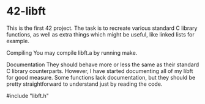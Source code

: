 # 42-libft
This is the first 42 project. The task is to recreate various standard C library functions, as well as extra things which might be useful, like linked lists for example.

Compiling
You may compile libft.a by running make.

Documentation
They should behave more or less the same as their standard C library counterparts. However, I have started documenting all of my libft for good measure. Some functions lack documentation, but they should be pretty straightforward to understand just by reading the code.

#include "libft.h"
